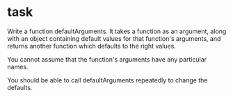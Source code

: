 # task

Write a function defaultArguments. It takes a function as an argument, along with an object containing default values for that function's arguments, and returns another function which defaults to the right values.

You cannot assume that the function's arguments have any particular names.

You should be able to call defaultArguments repeatedly to change the defaults.
